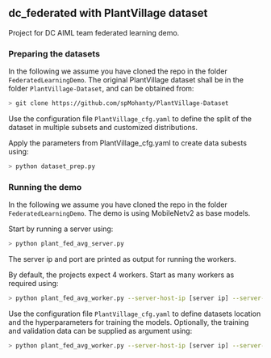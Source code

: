 ## dc_federated with PlantVillage dataset

Project for DC AIML team federated learning demo.

### Preparing the datasets

In the following we assume you have cloned the repo in the folder `FederatedLearningDemo`.
The original PlantVillage dataset shall be in the folder `PlantVillage-Dataset`, and can
be obtained from:
```bash
> git clone https://github.com/spMohanty/PlantVillage-Dataset
```

Use the configuration file `PlantVillage_cfg.yaml` to define the split of  the dataset
in multiple subsets and customized distributions.

Apply the parameters from PlantVillage_cfg.yaml to create data subests using:
```bash
> python dataset_prep.py
```

### Running the demo

In the following we assume you have cloned the repo in the folder `FederatedLearningDemo`.
The demo is using MobileNetv2 as base models.

Start by running a server using:
```bash
> python plant_fed_avg_server.py
```
The server ip and port are printed as output for running the workers.

By default, the projects expect 4 workers.
Start as many workers as required using:
```bash
> python plant_fed_avg_worker.py --server-host-ip [server ip] --server-port 8080 --worker-id [worker id]
```

Use the configuration file `PlantVillage_cfg.yaml` to define datasets location and the hyperparameters for training the models.
Optionally, the training and validation data can be supplied as argument using:
```bash
> python plant_fed_avg_worker.py --server-host-ip [server ip] --server-port 8080 --worker-id [worker id] --train-data-path [path] --validation-data-path [path]
```
